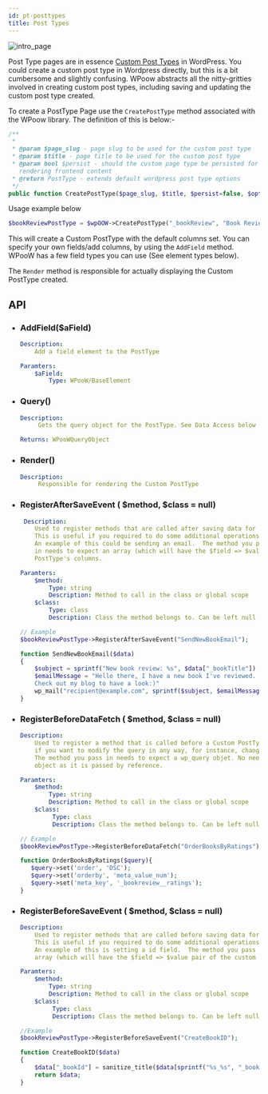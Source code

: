 ```yaml
---
id: pt-posttypes
title: Post Types
---
```



![intro_page](/images/intro_output_image_input.png)


Post Type pages are in essence [Custom Post Types](https://codex.wordpress.org/Post_Types) in WordPress.
You could create a custom post type in Wordpress directly, but this is a bit cumbersome and slightly
confusing. WPoow abstracts all the nitty-gritties involved in creating custom post types,
including saving and updating the custom post type created.

To create a PostType Page use the `CreatePostType` method associated with the WPoow library. The definition
of this is below:-

```php
/**
 *
 * @param $page_slug - page slug to be used for the custom post type
 * @param $title - page title to be used for the custom post type
 * @param bool $persist - should the custom page type be persisted for use in
   rendering frontend content
 * @return PostType - extends default wordpress post type options
 */
public function CreatePostType($page_slug, $title, $persist=false, $options=[])

```

Usage example below

```php
$bookReviewPostType = $wpOOW->CreatePostType("_bookReview", "Book Review", true);
```

This will create a Custom PostType with the default columns set. You can specify
your own fields/add columns, by using the `AddField` method. WPooW has a few field types you can use (See element types below).

The `Render` method is responsible for actually displaying the Custom PostType created.


## API

* ### AddField($aField)

    ```yaml
    Description:
        Add a field element to the PostType

    Paramters:
        $aField:
            Type: WPooW/BaseElement
    ```

* ### Query()

    ```yaml
    Description:
         Gets the query object for the PostType. See Data Access below

    Returns: WPooWQueryObject
    ```


* ### Render()

    ```yaml
    Description:
         Responsible for rendering the Custom PostType
    ```
* ### RegisterAfterSaveEvent ( $method,  $class = null)

    ```yaml
     Description:
        Used to register methods that are called after saving data for a Custom PostType.
        This is useful if you required to do some additional operations once your data is saved. 
        An example of this could be sending an email.  The method you pass
        in needs to expect an array (which will have the $field => $value pair of the Custom
        PostType's columns.

    Paramters:
        $method:
            Type: string
            Description: Method to call in the class or global scope
        $class:
            Type: class
            Description: Class the method belongs to. Can be left null if using global scope
    ```

    ```php
    // Example
    $bookReviewPostType->RegisterAfterSaveEvent("SendNewBookEmail");

    function SendNewBookEmail($data)
    {
        $subject = sprintf("New book review: %s", $data["_bookTitle"])
        $emailMessage = "Hello there, I have a new book I've reviewed. \
        Check out my blog to have a look:)"
        wp_mail("recipient@example.com", sprintf($subject, $emailMessage);
    }
    ```

* ### RegisterBeforeDataFetch ( $method,  $class = null)

    ```yaml
    Description:
        Used to register a method that is called before a Custom PostType query is run. This is useful
        if you want to modify the query in any way, for instance, change the return order.
        The method you pass in needs to expect a wp_query objet. No need to return the wp_query
        object as it is passed by reference.

    Paramters:
        $method:
            Type: string
            Description: Method to call in the class or global scope
        $class:
             Type: class
             Description: Class the method belongs to. Can be left null if using global scope


    ```

    ```php
    // Example
    $bookReviewPostType->RegisterBeforeDataFetch("OrderBooksByRatings");

    function OrderBooksByRatings($query){
       $query->set('order', 'DSC');
       $query->set('orderby', 'meta_value_num');
       $query->set('meta_key', '_bookreview__ratings');
    }
    ```

* ### RegisterBeforeSaveEvent ( $method,  $class = null)

    ```yaml
    Description:
        Used to register methods that are called before saving data for a custom PostType.
        This is useful if you required to do some additional operations before saving the data.
        An example of this is setting a id field.  The method you pass in needs to expect an
        array (which will have the $field => $value pair of the custom PostType's columns.

    Paramters:
        $method:
            Type: string
            Description: Method to call in the class or global scope
        $class:
             Type: class
             Description: Class the method belongs to. Can be left null if using global scope
    ```

    ```php
    //Example
    $bookReviewPostType->RegisterBeforeSaveEvent("CreateBookID");

    function CreateBookID($data)
    {
        $data["_bookId"] = sanitize_title($data[sprintf("%s_%s", "_bookReview", "_bookTitle")]);
        return $data;
    }
    ```









